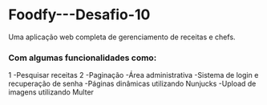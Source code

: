 # Foodfy---Desafio-10

<p>Uma aplicação web completa de gerenciamento de receitas e chefs.</p> 

<h3>Com algumas funcionalidades como:</h3>
1 -Pesquisar receitas
2 -Paginação
-Área administrativa
-Sistema de login e recuperação de senha
-Páginas dinâmicas utilizando Nunjucks
-Upload de imagens utilizando Multer



